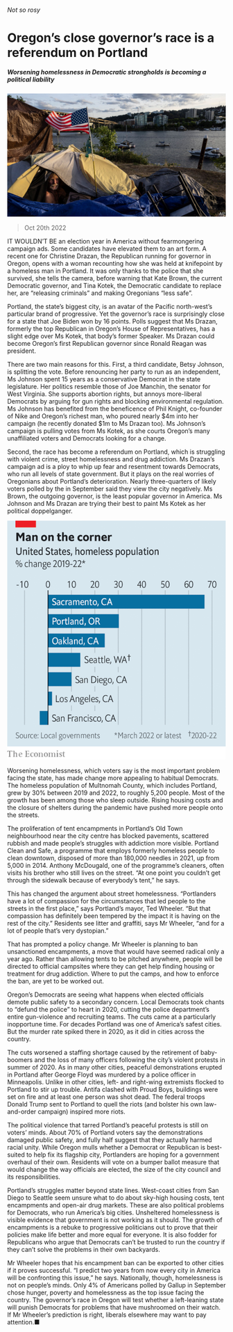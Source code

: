 ###### Not so rosy

# Oregon’s close governor’s race is a referendum on Portland 

##### Worsening homelessness in Democratic strongholds is becoming a political liability 

![image](images/20221022_USP001.jpg) 

> Oct 20th 2022 


IT WOULDN’T BE an election year in America without fearmongering campaign ads. Some candidates have elevated them to an art form. A recent one for Christine Drazan, the Republican running for governor in Oregon, opens with a woman recounting how she was held at knifepoint by a homeless man in Portland. It was only thanks to the police that she survived, she tells the camera, before warning that Kate Brown, the current Democratic governor, and Tina Kotek, the Democratic candidate to replace her, are “releasing criminals” and making Oregonians “less safe”. 

Portland, the state’s biggest city, is an avatar of the Pacific north-west’s particular brand of progressive. Yet the governor’s race is surprisingly close for a state that Joe Biden won by 16 points. Polls suggest that Ms Drazan, formerly the top Republican in Oregon’s House of Representatives, has a slight edge over Ms Kotek, that body’s former Speaker. Ms Drazan could become Oregon’s first Republican governor since Ronald Reagan was president. 

There are two main reasons for this. First, a third candidate, Betsy Johnson, is splitting the vote. Before renouncing her party to run as an independent, Ms Johnson spent 15 years as a conservative Democrat in the state legislature. Her politics resemble those of Joe Manchin, the senator for West Virginia. She supports abortion rights, but annoys more-liberal Democrats by arguing for gun rights and blocking environmental regulation. Ms Johnson has benefited from the beneficence of Phil Knight, co-founder of Nike and Oregon’s richest man, who poured nearly $4m into her campaign (he recently donated $1m to Ms Drazan too). Ms Johnson’s campaign is pulling votes from Ms Kotek, as she courts Oregon’s many unaffiliated voters and Democrats looking for a change. 

Second, the race has become a referendum on Portland, which is struggling with violent crime, street homelessness and drug addiction. Ms Drazan’s campaign ad is a ploy to whip up fear and resentment towards Democrats, who run all levels of state government. But it plays on the real worries of Oregonians about Portland’s deterioration. Nearly three-quarters of likely voters polled by the  in September said they view the city negatively. Ms Brown, the outgoing governor, is the least popular governor in America. Ms Johnson and Ms Drazan are trying their best to paint Ms Kotek as her political doppelganger. 

![image](images/20221022_USC446.png) 


Worsening homelessness, which voters say is the most important problem facing the state, has made change more appealing to habitual Democrats. The homeless population of Multnomah County, which includes Portland, grew by 30% between 2019 and 2022, to roughly 5,200 people. Most of the growth has been among those who sleep outside. Rising housing costs and the closure of shelters during the pandemic have pushed more people onto the streets. 

The proliferation of tent encampments in Portland’s Old Town neighbourhood near the city centre has blocked pavements, scattered rubbish and made people’s struggles with addiction more visible. Portland Clean and Safe, a programme that employs formerly homeless people to clean downtown, disposed of more than 180,000 needles in 2021, up from 5,000 in 2014. Anthony McDougald, one of the programme’s cleaners, often visits his brother who still lives on the street. “At one point you couldn’t get through the sidewalk because of everybody’s tent,” he says. 

This has changed the argument about street homelessness. “Portlanders have a lot of compassion for the circumstances that led people to the streets in the first place,” says Portland’s mayor, Ted Wheeler. “But that compassion has definitely been tempered by the impact it is having on the rest of the city.” Residents see litter and graffiti, says Mr Wheeler, “and for a lot of people that’s very dystopian.” 

That has prompted a policy change. Mr Wheeler is planning to ban unsanctioned encampments, a move that would have seemed radical only a year ago. Rather than allowing tents to be pitched anywhere, people will be directed to official campsites where they can get help finding housing or treatment for drug addiction. Where to put the camps, and how to enforce the ban, are yet to be worked out. 

Oregon’s Democrats are seeing what happens when elected officials demote public safety to a secondary concern. Local Democrats took chants to “defund the police” to heart in 2020, cutting the police department’s entire gun-violence and recruiting teams. The cuts came at a particularly inopportune time. For decades Portland was one of America’s safest cities. But the murder rate spiked there in 2020, as it did in cities across the country. 

The cuts worsened a staffing shortage caused by the retirement of baby-boomers and the loss of many officers following the city’s violent protests in summer of 2020. As in many other cities, peaceful demonstrations erupted in Portland after George Floyd was murdered by a police officer in Minneapolis. Unlike in other cities, left- and right-wing extremists flocked to Portland to stir up trouble. Antifa clashed with Proud Boys, buildings were set on fire and at least one person was shot dead. The federal troops Donald Trump sent to Portland to quell the riots (and bolster his own law-and-order campaign) inspired more riots. 

The political violence that tarred Portland’s peaceful protests is still on voters’ minds. About 70% of Portland voters say the demonstrations damaged public safety, and fully half suggest that they actually harmed racial unity. While Oregon mulls whether a Democrat or Republican is best-suited to help fix its flagship city, Portlanders are hoping for a government overhaul of their own. Residents will vote on a bumper ballot measure that would change the way officials are elected, the size of the city council and its responsibilities. 


Portland’s struggles matter beyond state lines. West-coast cities from San Diego to Seattle seem unsure what to do about sky-high housing costs, tent encampments and open-air drug markets. These are also political problems for Democrats, who run America’s big cities. Unsheltered homelessness is visible evidence that government is not working as it should. The growth of encampments is a rebuke to progressive politicians out to prove that their policies make life better and more equal for everyone. It is also fodder for Republicans who argue that Democrats can’t be trusted to run the country if they can’t solve the problems in their own backyards.

Mr Wheeler hopes that his encampment ban can be exported to other cities if it proves successful. “I predict two years from now every city in America will be confronting this issue,” he says. Nationally, though, homelessness is not on people’s minds. Only 4% of Americans polled by Gallup in September chose hunger, poverty and homelessness as the top issue facing the country. The governor’s race in Oregon will test whether a left-leaning state will punish Democrats for problems that have mushroomed on their watch. If Mr Wheeler’s prediction is right, liberals elsewhere may want to pay attention.■


